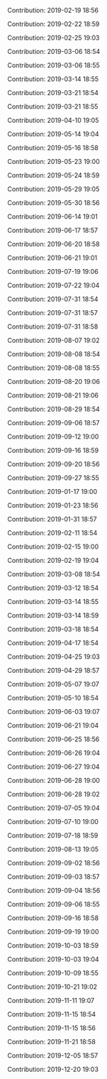 Contribution: 2019-02-19 18:56

Contribution: 2019-02-22 18:59

Contribution: 2019-02-25 19:03

Contribution: 2019-03-06 18:54

Contribution: 2019-03-06 18:55

Contribution: 2019-03-14 18:55

Contribution: 2019-03-21 18:54

Contribution: 2019-03-21 18:55

Contribution: 2019-04-10 19:05

Contribution: 2019-05-14 19:04

Contribution: 2019-05-16 18:58

Contribution: 2019-05-23 19:00

Contribution: 2019-05-24 18:59

Contribution: 2019-05-29 19:05

Contribution: 2019-05-30 18:56

Contribution: 2019-06-14 19:01

Contribution: 2019-06-17 18:57

Contribution: 2019-06-20 18:58

Contribution: 2019-06-21 19:01

Contribution: 2019-07-19 19:06

Contribution: 2019-07-22 19:04

Contribution: 2019-07-31 18:54

Contribution: 2019-07-31 18:57

Contribution: 2019-07-31 18:58

Contribution: 2019-08-07 19:02

Contribution: 2019-08-08 18:54

Contribution: 2019-08-08 18:55

Contribution: 2019-08-20 19:06

Contribution: 2019-08-21 19:06

Contribution: 2019-08-29 18:54

Contribution: 2019-09-06 18:57

Contribution: 2019-09-12 19:00

Contribution: 2019-09-16 18:59

Contribution: 2019-09-20 18:56

Contribution: 2019-09-27 18:55

Contribution: 2019-01-17 19:00

Contribution: 2019-01-23 18:56

Contribution: 2019-01-31 18:57

Contribution: 2019-02-11 18:54

Contribution: 2019-02-15 19:00

Contribution: 2019-02-19 19:04

Contribution: 2019-03-08 18:54

Contribution: 2019-03-12 18:54

Contribution: 2019-03-14 18:55

Contribution: 2019-03-14 18:59

Contribution: 2019-03-18 18:54

Contribution: 2019-04-17 18:54

Contribution: 2019-04-25 19:03

Contribution: 2019-04-29 18:57

Contribution: 2019-05-07 19:07

Contribution: 2019-05-10 18:54

Contribution: 2019-06-03 19:07

Contribution: 2019-06-21 19:04

Contribution: 2019-06-25 18:56

Contribution: 2019-06-26 19:04

Contribution: 2019-06-27 19:04

Contribution: 2019-06-28 19:00

Contribution: 2019-06-28 19:02

Contribution: 2019-07-05 19:04

Contribution: 2019-07-10 19:00

Contribution: 2019-07-18 18:59

Contribution: 2019-08-13 19:05

Contribution: 2019-09-02 18:56

Contribution: 2019-09-03 18:57

Contribution: 2019-09-04 18:56

Contribution: 2019-09-06 18:55

Contribution: 2019-09-16 18:58

Contribution: 2019-09-19 19:00

Contribution: 2019-10-03 18:59

Contribution: 2019-10-03 19:04

Contribution: 2019-10-09 18:55

Contribution: 2019-10-21 19:02

Contribution: 2019-11-11 19:07

Contribution: 2019-11-15 18:54

Contribution: 2019-11-15 18:56

Contribution: 2019-11-21 18:58

Contribution: 2019-12-05 18:57

Contribution: 2019-12-20 19:03

